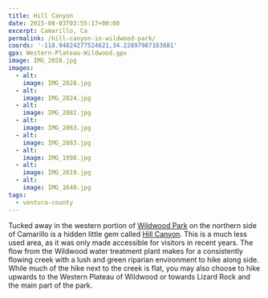 ```yaml
---
title: Hill Canyon
date: 2015-08-03T03:55:17+00:00
excerpt: Camarillo, Ca
permalink: /hill-canyon-in-wildwood-park/
coords: '-118.94824277524621,34.22897987103881'
gpx: Western-Plateau-Wildwood.gpx
image: IMG_2028.jpg
images:
  - alt: 
    image: IMG_2028.jpg
  - alt: 
    image: IMG_2024.jpg
  - alt: 
    image: IMG_2882.jpg
  - alt: 
    image: IMG_2063.jpg
  - alt: 
    image: IMG_2883.jpg
  - alt: 
    image: IMG_1998.jpg
  - alt: 
    image: IMG_2019.jpg
  - alt: 
    image: IMG_1640.jpg
tags:
  - ventura-county
---
```

Tucked away in the western portion of <a href="http://trailcoffee.net/wildwood/">Wildwood Park</a> on the northern side of Camarillo is a hidden little gem called <a href="http://www.cosf.org/website/html/hill-canyon-hike.html">Hill Canyon</a>. This is a much less used area, as it was only made accessible for visitors in recent years. The flow from the Wildwood water treatment plant makes for a consistently flowing creek with a lush and green riparian environment to hike along side. While much of the hike next to the creek is flat, you may also choose to hike upwards to the Western Plateau of Wildwood or towards Lizard Rock and the main part of the park.




